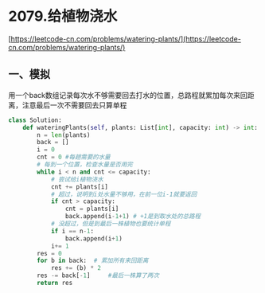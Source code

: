 # 2079.给植物浇水
[https://leetcode-cn.com/problems/watering-plants/](https://leetcode-cn.com/problems/watering-plants/)

## 一、模拟

用一个back数组记录每次水不够需要回去打水的位置，总路程就累加每次来回距离，注意最后一次不需要回去只算单程

```python
class Solution:
    def wateringPlants(self, plants: List[int], capacity: int) -> int:
        n = len(plants)
        back = []
        i = 0
        cnt = 0	#每趟需要的水量 
        # 每到一个位置，检查水量是否用完
        while i < n and cnt <= capacity:
            # 尝试给i植物浇水
            cnt += plants[i]
            # 超过，说明到i处水量不够用，在前一位i-1就要返回
            if cnt > capacity:
                cnt = plants[i]
                back.append(i-1+1) # +1是到取水处的总路程
            # 没超过，但是到最后一株植物也要统计单程
            if i == n-1:	
                back.append(i+1)
            i+= 1
        res = 0
        for b in back:	# 累加所有来回距离
            res += (b) * 2
        res -= back[-1]		#最后一株算了两次
        return res
```


